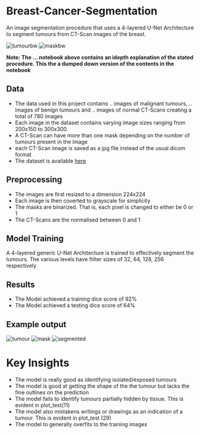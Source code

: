 # Breast-Cancer-Segmentation
An image segmentation procedure that uses a 4-layered U-Net Architecture to segment tumours from CT-Scan images of the breast.

![tumourbw](https://user-images.githubusercontent.com/61668807/211711623-2197f57f-8aba-4a96-a5c0-e44aae8f0ebf.png)
![maskbw](https://user-images.githubusercontent.com/61668807/211711632-2ff9d1ad-80d3-470b-b713-8cd44c17aa22.png)

<b> Note: The ... notebook above contains an idepth explanation of the stated procedure. This the a dumped down version of the contents in the notebook </b>


## Data
- The data used in this project contains .. images of malignant tumours, .. images of benign tumours and .. images of normal CT-Scans creating a total of 780 images
- Each image in the dataset contains varying image sizes ranging from 200x150 to 300x300.
- A CT-Scan can have more than one mask depending on the number of tumours present in the image
- each CT-Scan image is saved as a jpg file instead of the usual dicom format
- The dataset is available [here](https://drive.google.com/drive/folders/1Q75Eiz0PPBLHvDZfrIvWA9zqtBuw_8W7?usp=sharing)

## Preprocessing
- The images are first resized to a dimension 224x224
- Each image is then coverted to grayscale for simplicity
- The masks are binarized. That is, each pixel is changed to either be 0 or 1
- The CT-Scans are the normalised between 0 and 1

## Model Training
A 4-layered generic U-Net Architecture is trained to effectively segment the tumours. The various levels have fiilter sizes of 32, 64, 128, 256 respectively

## Results
- The Model achieved a training dice score of 92%
- The Model achieved a testing dice score of 64%

## Example output
![tumour](https://user-images.githubusercontent.com/61668807/211706649-5d809f94-5f25-4d3c-8c9a-d6b6e8d2b4e6.png)
![mask](https://user-images.githubusercontent.com/61668807/211706663-d321c865-ffe2-4edd-a6ba-8e73cb94dfdd.png)
![segmented](https://user-images.githubusercontent.com/61668807/211706675-690c5ada-c65b-4738-9d3a-2e6561f4093f.png)

# Key Insights
- The model is really good as identifying isolated/exposed tumours 
- The model is good at getting the shape of the the tumour but lacks the fine outlines on the prediction
-  The model fails to identify tumours partially hidden by tissue. This is evident in plot_test(11)
- The model also mistakens writings or drawings as an indication of a tumour. This is evident in plot_test (29)
- The model to generally overfits to the training images
